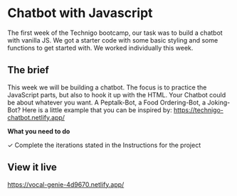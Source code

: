 # Chatbot with Javascript

The first week of the Technigo bootcamp, our task was to build a chatbot with vanilla JS. We got a starter code with some basic styling and some functions to get started with. We worked individually this week.

## The brief

This week we will be building a chatbot. The focus is to practice the JavaScript parts, but also to hook it up with the HTML. Your Chatbot could be about whatever you want. A Peptalk-Bot, a Food Ordering-Bot, a Joking-Bot?  Here is a little example that you can be inspired by: https://technigo-chatbot.netlify.app/

**What you need to do**

✓ Complete the iterations stated in the Instructions for the project

## View it live

https://vocal-genie-4d9670.netlify.app/
